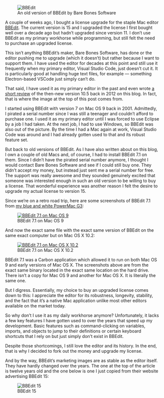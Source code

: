 <figure><img loading="lazy" decoding="async" src="bbedit.png" alt="BBEdit"><figcaption>An old version of BBEdit by Bare Bones Software</figcaption></figure>

A couple of weeks ago, I bought a license upgrade for the staple Mac editor [BBEdit](https://www.barebones.com/products/bbedit/index.html). The current version is 15 and I upgraded the license I first bought well over a decade ago but hadn’t upgraded since version 11. I don’t use BBEdit as my primary workhorse while programming, but still felt the need to purchase an upgraded license.

This isn’t anything BBEdit’s maker, Bare Bones Software, has done or the editor pushing me to upgrade (which it doesn’t) but rather because I want to support them. I have used the editor for decades at this point and still use it frequently when my primary editor, Visual Studio Code, just doesn’t cut it. It is particularly good at handling huge text files, for example — something Electron-based VSCode just simply can’t do.

That said, I have used it as my primary editor in the past and even wrote [a short review](https://blog.alexseifert.com/2012/12/06/bbedit-positives-and-negatives/) of the then-new version 10.5 back in 2012 on this blog. In fact, that is where the image at the top of this post comes from.

I started using BBEdit with version 7 on Mac OS 9 back in 2001. Admittedly, I pirated a serial number since I was still a teenager and couldn’t afford to purchase one. I used it as my primary editor until I was forced to use Eclipse by a job I had taken. At the next job, I had to use Windows, so BBEdit was also out of the picture. By the time I had a Mac again at work, Visual Studio Code was around and I had already gotten used to that and its robust feature set.

But back to old versions of BBEdit. As I have also written about on this blog, I own a couple of old Macs and, of course, I had to install BBEdit 7.1 on them. Since I didn’t have the pirated serial number anymore, I thought I would contact Bare Bones Software and see if I could still buy one. They didn’t accept my money, but instead just sent me a serial number for free. The support was really awesome and they sounded genuinely excited that someone was interested enough in such an old version to be willing to buy a license. That wonderful experience was another reason I felt the desire to upgrade my actual license to version 15.

Since we’re on a retro road trip, here are some screenshots of BBEdit 7.1 from [my blue and white PowerMac G3](https://blog.alexseifert.com/2024/04/17/my-new-powermac-g3-blue-and-white-part-1/):

<figure><a href="https://blog.alexseifert.com/?attachment_id=4042"><img loading="lazy" decoding="async" src="BBEdit-7.1-Mac-OS-9.jpg" alt="BBEdit 7.1 on Mac OS 9"></a><figcaption>BBEdit 7.1 on Mac OS 9</figcaption></figure>

And now the exact same file with the exact same version of BBEdit on the same exact computer but on Mac OS X 10.2:

<figure><a href="https://blog.alexseifert.com/?attachment_id=4039"><img loading="lazy" decoding="async" src="BBEdit-7.1-Mac-OS-X-10.2.jpg" alt="BBEdit 7.1 on Mac OS X 10.2"></a><figcaption>BBEdit 7.1 on Mac OS X 10.2</figcaption></figure>

BBEdit 7.1 was a Carbon application which allowed it to run on both Mac OS 9 and early versions of Mac OS X. The screenshots above are from the exact same binary located in the exact same location on the hard drive. There isn’t a copy for Mac OS 9 and another for Mac OS X. It is literally the same one.

But I digress. Essentially, my choice to buy an upgraded license comes down to this: I appreciate the editor for its robustness, longevity, stability, and the fact that it’s a native Mac application unlike most other editors available on the market today.

So why don’t I use it as my daily workhorse anymore? Unfortunately, it lacks a few key features I have gotten used to over the years that speed up my development. Basic features such as command-clicking on variables, imports, and objects to jump to their definitions or certain keyboard shortcuts that I rely on but just simply don’t exist in BBEdit.

Despite those shortcomings, I still love the editor and its history. In the end, that is why I decided to fork out the money and upgrade my license.

And by the way, BBEdit’s marketing images are as stable as the editor itself. They have hardly changed over the years. The one at the top of the article is twelve years old and the one below is one I just copied from their website advertising BBEdit 15:

<figure><img loading="lazy" decoding="async" src="bbedit-15.jpg" alt="BBEdit 15"><figcaption>BBEdit 15</figcaption></figure>